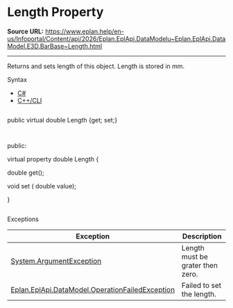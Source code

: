 # Length Property

**Source URL:** https://www.eplan.help/en-us/Infoportal/Content/api/2026/Eplan.EplApi.DataModelu~Eplan.EplApi.DataModel.E3D.BarBase~Length.html

---

Returns and sets length of this object. Length is stored in mm.

Syntax

- [C#](#i-syntax-CS)
- [C++/CLI](#i-syntax-CPP2005)

```
```
public virtual double Length {get; set;}
```
```

```
```
public:

virtual property double Length {

   double get();

   void set (    double value);

}
```
```

Exceptions

| Exception | Description |
| --- | --- |
| [System.ArgumentException](#) | Length must be grater then zero. |
| [Eplan.EplApi.DataModel.OperationFailedException](Eplan.EplApi.DataModelu~Eplan.EplApi.DataModel.OperationFailedException.html) | Failed to set the length. |

